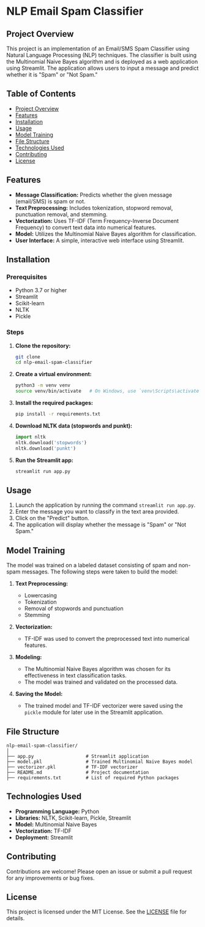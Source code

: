 # NLP Email Spam Classifier

## Project Overview

This project is an implementation of an Email/SMS Spam Classifier using Natural Language Processing (NLP) techniques. The classifier is built using the Multinomial Naive Bayes algorithm and is deployed as a web application using Streamlit. The application allows users to input a message and predict whether it is "Spam" or "Not Spam."

## Table of Contents

- [Project Overview](#project-overview)
- [Features](#features)
- [Installation](#installation)
- [Usage](#usage)
- [Model Training](#model-training)
- [File Structure](#file-structure)
- [Technologies Used](#technologies-used)
- [Contributing](#contributing)
- [License](#license)

## Features

- **Message Classification:** Predicts whether the given message (email/SMS) is spam or not.
- **Text Preprocessing:** Includes tokenization, stopword removal, punctuation removal, and stemming.
- **Vectorization:** Uses TF-IDF (Term Frequency-Inverse Document Frequency) to convert text data into numerical features.
- **Model:** Utilizes the Multinomial Naive Bayes algorithm for classification.
- **User Interface:** A simple, interactive web interface using Streamlit.

## Installation

### Prerequisites

- Python 3.7 or higher
- Streamlit
- Scikit-learn
- NLTK
- Pickle

### Steps

1. **Clone the repository:**
   ```bash
   git clone 
   cd nlp-email-spam-classifier
   ```

2. **Create a virtual environment:**
   ```bash
   python3 -m venv venv
   source venv/bin/activate   # On Windows, use `venv\Scripts\activate`
   ```

3. **Install the required packages:**
   ```bash
   pip install -r requirements.txt
   ```

4. **Download NLTK data (stopwords and punkt):**
   ```python
   import nltk
   nltk.download('stopwords')
   nltk.download('punkt')
   ```

5. **Run the Streamlit app:**
   ```bash
   streamlit run app.py
   ```

## Usage

1. Launch the application by running the command `streamlit run app.py`.
2. Enter the message you want to classify in the text area provided.
3. Click on the "Predict" button.
4. The application will display whether the message is "Spam" or "Not Spam."

## Model Training

The model was trained on a labeled dataset consisting of spam and non-spam messages. The following steps were taken to build the model:

1. **Text Preprocessing:** 
   - Lowercasing
   - Tokenization
   - Removal of stopwords and punctuation
   - Stemming

2. **Vectorization:**
   - TF-IDF was used to convert the preprocessed text into numerical features.

3. **Modeling:**
   - The Multinomial Naive Bayes algorithm was chosen for its effectiveness in text classification tasks.
   - The model was trained and validated on the processed data.

4. **Saving the Model:**
   - The trained model and TF-IDF vectorizer were saved using the `pickle` module for later use in the Streamlit application.

## File Structure

```
nlp-email-spam-classifier/
│
├── app.py                   # Streamlit application
├── model.pkl                # Trained Multinomial Naive Bayes model
├── vectorizer.pkl           # TF-IDF vectorizer
├── README.md                # Project documentation
├── requirements.txt         # List of required Python packages               
```

## Technologies Used

- **Programming Language:** Python
- **Libraries:** NLTK, Scikit-learn, Pickle, Streamlit
- **Model:** Multinomial Naive Bayes
- **Vectorization:** TF-IDF
- **Deployment:** Streamlit

## Contributing

Contributions are welcome! Please open an issue or submit a pull request for any improvements or bug fixes.

## License

This project is licensed under the MIT License. See the [LICENSE](LICENSE) file for details.
